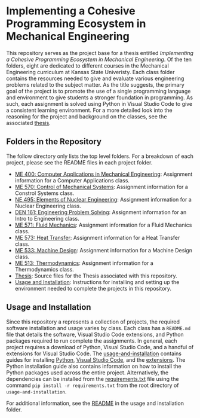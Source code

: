 # Implementing a Cohesive Programming Ecosystem in Mechanical Engineering

This repository serves as the project base for a thesis entitled *Implementing a Cohesive Programming Ecosystem in Mechanical Engineering*. Of the ten folders, eight are dedicated to different courses in the Mechanical Engineering curriculum at Kansas State Univeristy. Each class folder contains the resources needed to give and evaluate various engineering problems related to the subject matter. As the title suggests, the primary goal of the project is to promote the use of a single programming language and environment to give students a stronger foundation in programming. As such, each assignment is solved using Python in Visual Studio Code to give a consistent learning environment. For a more detailed look into the reasoning for the project and background on the classes, see the associated [thesis](./thesis/main.pdf).

## Folders in the Repository

The follow directory only lists the top level folders. For a breakdown of each project, please see the README files in each project folder.

* [ME 400: Computer Applications in Mechanical Engineering](./computer-applications-in-me): Assignment information for a Computer Applications class.
* [ME 570: Control of Mechanical Systems](./control-of-mechanical-systems): Assignment information for a Constrol Systems class.
* [NE 495: Elements of Nuclear Engineering](./elements-of-nuclear-engineering): Assignment information for a Nuclear Engineering class.
* [DEN 161: Engineering Problem Solving](./engineering-problem-solving): Assignment information for an Intro to Engineering class.
* [ME 571: Fluid Mechanics](./fluid-mechanics): Assignment information for a Fluid Mechanics class.
* [ME 573: Heat Transfer](./heat-transfer): Assignment information for a Heat Transfer class.
* [ME 533: Machine Design](./machine-design): Assignment information for a Machine Design class.
* [ME 513: Thermodynamics](./thermodynamics): Assignment information for a Thermodynamics class.
* [Thesis](./thesis): Source files for the Thesis associated with this repository.
* [Usage and Installation](./usage-and-installation): Instructions for installing and setting up the environment needed to complete the projects in this repository.

## Usage and Installation

Since this repository a represents a collection of projects, the required software installation and usage varies by class. Each class has a `README.md` file that details the software, Visual Studio Code extensions, and Python packages required to run complete the assignments. In general, each project requires a download of Python, Visual Studio Code, and a handful of extensions for Visual Studio Code. The [usage-and-installation](./usage-and-installation/) contains guides for installing [Python](./usage-and-installation/installing_python.pdf), [Visual Studio Code](./usage-and-installation/installing_visual_studio_code.pdf), and the [extensions](./usage-and-installation/installing_visual_studio_code.pdf). The Python installation guide also contains information on how to install the Python packages used across the entire project. Alternatively, the dependencies can be installed from the [requirements.txt](./usage-and-installation/requirements.txt) file using the command ```pip install -r requirements.txt``` from the root directory of `usage-and-installation`.

For additional information, see the [README](./usage-and-installation/README.md) in the usage and installation folder.

